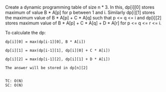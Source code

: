 Create a dynamic programming table of size n * 3. In this, dp[i][0] stores maximum of value B * A[p] for p between 1 and i. Similarly dp[i][1] stores the maximum value of B * A[p] + C * A[q] such that p <= q <= i and dp[i][2] stores maximum value of B * A[p] + C * A[q] + D * A[r] for p <= q <= r <= i.

To calculate the dp:

    dp[i][0] = max(dp[i-1][0], B * A[i])
    
    dp[i][1] = max(dp[i-1][1], dp[i][0] + C * A[i])
    
    dp[i][2] = max(dp[i-1][2], dp[i][1] + D * A[i])
    
    The answer will be stored in dp[n][2]


    TC: O(N)
    SC: O(N)